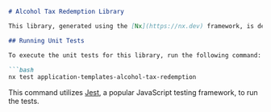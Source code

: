 ```markdown
# Alcohol Tax Redemption Library

This library, generated using the [Nx](https://nx.dev) framework, is designed to handle the redemption of alcohol tax benefits.

## Running Unit Tests

To execute the unit tests for this library, run the following command:

```bash
nx test application-templates-alcohol-tax-redemption
```

This command utilizes [Jest](https://jestjs.io), a popular JavaScript testing framework, to run the tests.
```